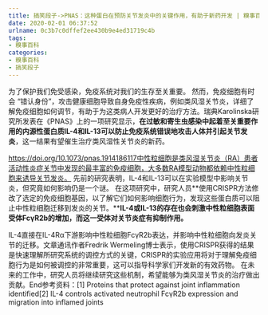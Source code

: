 ```yaml
---
title: 搞笑段子->PNAS：这种蛋白在预防关节发炎中的关键作用，有助于新药开发 | 糗事百科
date: 2020-02-01 06:37:52
urlname: 0c3b7c0dffef2ee430b9e4ed31719c4b
tags: 
- 糗事百科
categories:
- 糗事百科
- 搞笑段子
---
```

为了保护我们免受感染，免疫系统对我们的生存至关重要。 然而，免疫细胞有时会 “错认身份”，攻击健康细胞导致自身免疫性疾病，例如类风湿关节炎，详细了解免疫细胞如何调节，有助于为这类病人开发更好的治疗方法。瑞典Karolinska研究所发表在《PNAS》上的一项研究显示，**在过敏和寄生虫感染中起着至关重要作用的内源性蛋白质IL-4和IL-13可以防止免疫系统错误地攻击人体并引起关节发炎**，这一结果有望催生治疗类风湿性关节炎的新药。

https://doi.org/10.1073/pnas.1914186117中性粒细胞是类风湿关节炎（RA）患者活动性炎症关节中发现的最丰富的免疫细胞，大多数RA模型动物都依赖中性粒细胞来诱导关节发炎。 先前的研究表明，IL-4和IL-13可以在实验模型中影响关节炎，但究竟如何影响仍是一个谜。 在这项研究中，研究人员**使用CRISPR方法修改了选定的免疫细胞基因，以了解它们如何影响细胞行为，发现这些蛋白质可以阻止中性粒细胞迁移到发炎的关节。****IL-4或IL-13的存在也会刺激中性粒细胞表面受体FcγR2b的增加，而这一受体对关节炎症有抑制作用。**

IL-4直接在IL-4Rα下游影响中性粒细胞FcγR2b表达，并影响中性粒细胞向发炎关节的迁移。文章通讯作者Fredrik Wermeling博士表示，使用CRISPR获得的结果是快速理解所研究系统的调控方式的关键，CRISPR的实验应用将对于理解免疫细胞行为是如何被调控的非常重要，这可以指导科学家们开发新的有效药物。 在未来的工作中，研究人员将继续研究这些机制，希望能够为类风湿关节炎的治疗做出贡献。End参考资料：[1] Proteins that protect against joint inflammation identified[2] IL-4 controls activated neutrophil FcγR2b expression and migration into inflamed joints



